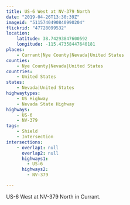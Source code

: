 ```yaml
---
title: US-6 West at NV-379 North
date: "2019-04-26T13:30:39Z"
imageid: "5115740490840990204"
flickrid: "47728099532"
location:
    latitude: 38.74293847600592
    longitude: -115.47358447640181
places:
    - Currant|Nye County|Nevada|United States
counties:
    - Nye County|Nevada|United States
countries:
    - United States
states:
    - Nevada|United States
highwaytypes:
    - US Highway
    - Nevada State Highway
highways:
    - US-6
    - NV-379
tags:
    - Shield
    - Intersection
intersections:
    - overlap1: null
      overlap2: null
      highways1:
        - US-6
      highways2:
        - NV-379

---
```

US-6 West at NV-379 North in Currant.